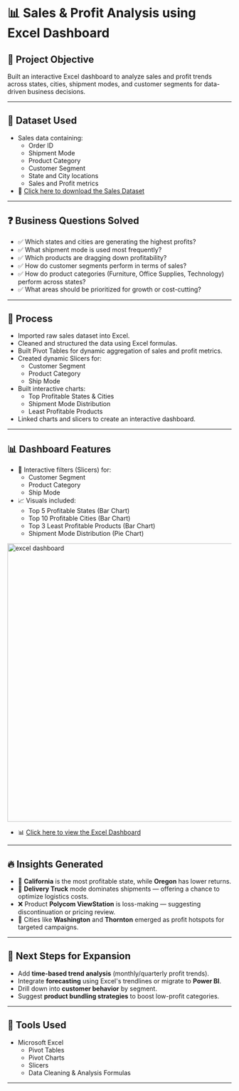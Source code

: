 # 📊 Sales & Profit Analysis using Excel Dashboard

## 📝 Project Objective
Built an interactive Excel dashboard to analyze sales and profit trends across states, cities, shipment modes, and customer segments for data-driven business decisions.

---

## 📂 Dataset Used
- Sales data containing:
  - Order ID
  - Shipment Mode
  - Product Category
  - Customer Segment
  - State and City locations
  - Sales and Profit metrics
- 📂 [Click here to download the Sales Dataset](https://github.com/AmudhanAR/Sales-and-Profit-Analysis-using-Excel-Dashboard/blob/main/Sales%20Data%20Set%20for%20Dashboard.xlsx)

---

## ❓ Business Questions Solved
- ✅ Which states and cities are generating the highest profits?
- ✅ What shipment mode is used most frequently?
- ✅ Which products are dragging down profitability?
- ✅ How do customer segments perform in terms of sales?
- ✅ How do product categories (Furniture, Office Supplies, Technology) perform across states?
- ✅ What areas should be prioritized for growth or cost-cutting?

---

## 🔄 Process
- Imported raw sales dataset into Excel.
- Cleaned and structured the data using Excel formulas.
- Built Pivot Tables for dynamic aggregation of sales and profit metrics.
- Created dynamic Slicers for:
  - Customer Segment
  - Product Category
  - Ship Mode
- Built interactive charts:
  - Top Profitable States & Cities
  - Shipment Mode Distribution
  - Least Profitable Products
- Linked charts and slicers to create an interactive dashboard.

---

## 📊 Dashboard Features
- 🚀 Interactive filters (Slicers) for:
  - Customer Segment
  - Product Category
  - Ship Mode
- 📈 Visuals included:
  - Top 5 Profitable States (Bar Chart)
  - Top 10 Profitable Cities (Bar Chart)
  - Top 3 Least Profitable Products (Bar Chart)
  - Shipment Mode Distribution (Pie Chart)
<img width="625" alt="excel dashboard" src="https://github.com/user-attachments/assets/165da6aa-568e-42fe-a24f-617af4f01c5e" />

- 📊 [Click here to view the Excel Dashboard](https://github.com/AmudhanAR/Sales-and-Profit-Analysis-using-Excel-Dashboard/blob/main/7.%20Dashboard.xlsx)

---

## 🔥 Insights Generated
- 🏅 **California** is the most profitable state, while **Oregon** has lower returns.
- 🚚 **Delivery Truck** mode dominates shipments — offering a chance to optimize logistics costs.
- ❌ Product **Polycom ViewStation** is loss-making — suggesting discontinuation or pricing review.
- 📍 Cities like **Washington** and **Thornton** emerged as profit hotspots for targeted campaigns.

---

## 🌱 Next Steps for Expansion
- Add **time-based trend analysis** (monthly/quarterly profit trends).
- Integrate **forecasting** using Excel's trendlines or migrate to **Power BI**.
- Drill down into **customer behavior** by segment.
- Suggest **product bundling strategies** to boost low-profit categories.

---

## 🚀 Tools Used
- Microsoft Excel
  - Pivot Tables
  - Pivot Charts
  - Slicers
  - Data Cleaning & Analysis Formulas

---

